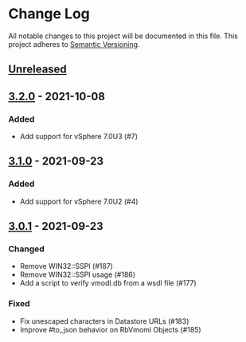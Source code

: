 # Change Log
All notable changes to this project will be documented in this file.
This project adheres to [Semantic Versioning](http://semver.org/).

## [Unreleased]

## [3.2.0] - 2021-10-08
### Added
- Add support for vSphere 7.0U3 (#7)

## [3.1.0] - 2021-09-23
### Added
- Add support for vSphere 7.0U2 (#4)

## [3.0.1] - 2021-09-23
### Changed
- Remove WIN32::SSPI (#187)
- Remove WIN32::SSPI usage (#186)
- Add a script to verify vmodl.db from a wsdl file (#177)

### Fixed
- Fix unescaped characters in Datastore URLs (#183)
- Improve #to_json behavior on RbVmomi Objects (#185)

[Unreleased]: https://github.com/ManageIQ/rbvmomi2/compare/v3.2.0...HEAD
[3.2.0]: https://github.com/ManageIQ/rbvmomi2/compare/v3.1.0...v3.2.0
[3.1.0]: https://github.com/ManageIQ/rbvmomi2/compare/v3.0.1...v3.1.0
[3.0.1]: https://github.com/ManageIQ/rbvmomi2/compare/v3.0.0-1...v3.0.1
